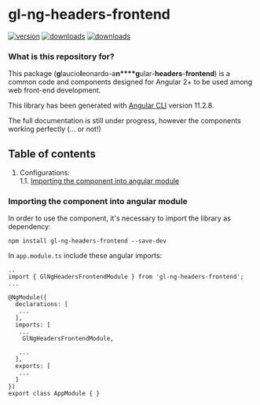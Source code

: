 # gl-ng-headers-frontend
[![version](https://img.shields.io/npm/v/gl-ng-headers-frontend)](https://www.npmjs.com/package/gl-ng-headers-frontend)
[![downloads](https://img.shields.io/npm/types/gl-ng-headers-frontend)](https://www.npmjs.com/package/gl-ng-headers-frontend)
[![downloads](https://img.shields.io/npm/dw/gl-ng-headers-frontend)](https://www.npmjs.com/package/gl-ng-headers-frontend)

### What is this repository for? ###
This package (**g**laucio**l**eonardo-a**n****g**ular-**headers**-**frontend**) is a common code and components designed for Angular 2+ to be used among web front-end development.<br>

This library has been generated with [Angular CLI](https://github.com/angular/angular-cli) version 11.2.8.

The full documentation is still under progress, however the components working perfectly (... or not!)

## Table of contents ##
1. Configurations:<br>
   1.1. [ Importing the component into angular module ](#importing-component)<br>


<a name="importing-component"></a>
### Importing the component into angular module ###
In order to use the component, it's necessary to import the library as dependency:

`npm install gl-ng-headers-frontend --save-dev`


In `app.module.ts` include these angular imports:

```
..
import { GlNgHeadersFrontendModule } from 'gl-ng-headers-frontend';
...

@NgModule({
  declarations: [
   ...
  ],
  imports: [
   ...
    GlNgHeadersFrontendModule,

   ...
  ],
  exports: [
   ...
  ]
})
export class AppModule { }
```
